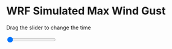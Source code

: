 <h1>WRF Simulated Max Wind Gust</h1>
<p>Drag the slider to change the time</p>

<div class="slidecontainer">
<input oninput='setImage(this)' class="slider" type="range" min="0" max="41" value="0" step="1" />
<img id='img'/>
</div>

<script>
var img = document.getElementById('img');
var img_array = ['/assets/images/wrf/w_wrfout_d01_2020-02-19_12:00:00.png',
'/assets/images/wrf/w_wrfout_d01_2020-02-19_13:00:00.png',
'/assets/images/wrf/w_wrfout_d01_2020-02-19_14:00:00.png',
'/assets/images/wrf/w_wrfout_d01_2020-02-19_15:00:00.png',
'/assets/images/wrf/w_wrfout_d01_2020-02-19_16:00:00.png',
'/assets/images/wrf/w_wrfout_d01_2020-02-19_17:00:00.png',
'/assets/images/wrf/w_wrfout_d01_2020-02-19_18:00:00.png',
'/assets/images/wrf/w_wrfout_d01_2020-02-19_19:00:00.png',
'/assets/images/wrf/w_wrfout_d01_2020-02-19_20:00:00.png',
'/assets/images/wrf/w_wrfout_d01_2020-02-19_21:00:00.png',
'/assets/images/wrf/w_wrfout_d01_2020-02-19_22:00:00.png',
'/assets/images/wrf/w_wrfout_d01_2020-02-19_23:00:00.png',
'/assets/images/wrf/w_wrfout_d01_2020-02-20_00:00:00.png',
'/assets/images/wrf/w_wrfout_d01_2020-02-20_01:00:00.png',
'/assets/images/wrf/w_wrfout_d01_2020-02-20_02:00:00.png',
'/assets/images/wrf/w_wrfout_d01_2020-02-20_03:00:00.png',
'/assets/images/wrf/w_wrfout_d01_2020-02-20_04:00:00.png',
'/assets/images/wrf/w_wrfout_d01_2020-02-20_05:00:00.png',
'/assets/images/wrf/w_wrfout_d01_2020-02-20_06:00:00.png',
'/assets/images/wrf/w_wrfout_d01_2020-02-20_07:00:00.png',
'/assets/images/wrf/w_wrfout_d01_2020-02-20_08:00:00.png',
'/assets/images/wrf/w_wrfout_d01_2020-02-20_09:00:00.png',
'/assets/images/wrf/w_wrfout_d01_2020-02-20_10:00:00.png',
'/assets/images/wrf/w_wrfout_d01_2020-02-20_11:00:00.png',
'/assets/images/wrf/w_wrfout_d01_2020-02-20_12:00:00.png',
'/assets/images/wrf/w_wrfout_d01_2020-02-20_13:00:00.png',
'/assets/images/wrf/w_wrfout_d01_2020-02-20_14:00:00.png',
'/assets/images/wrf/w_wrfout_d01_2020-02-20_15:00:00.png',
'/assets/images/wrf/w_wrfout_d01_2020-02-20_16:00:00.png',
'/assets/images/wrf/w_wrfout_d01_2020-02-20_17:00:00.png',
'/assets/images/wrf/w_wrfout_d01_2020-02-20_18:00:00.png',
'/assets/images/wrf/w_wrfout_d01_2020-02-20_19:00:00.png',
'/assets/images/wrf/w_wrfout_d01_2020-02-20_20:00:00.png',
'/assets/images/wrf/w_wrfout_d01_2020-02-20_21:00:00.png',
'/assets/images/wrf/w_wrfout_d01_2020-02-20_22:00:00.png',
'/assets/images/wrf/w_wrfout_d01_2020-02-20_23:00:00.png',
'/assets/images/wrf/w_wrfout_d01_2020-02-21_00:00:00.png',
'/assets/images/wrf/w_wrfout_d01_2020-02-21_01:00:00.png',
'/assets/images/wrf/w_wrfout_d01_2020-02-21_02:00:00.png',
'/assets/images/wrf/w_wrfout_d01_2020-02-21_03:00:00.png',
'/assets/images/wrf/w_wrfout_d01_2020-02-21_04:00:00.png',];
function setImage(obj)
{
        var value = obj.value;
        img.src = img_array[value];

}
</script>
